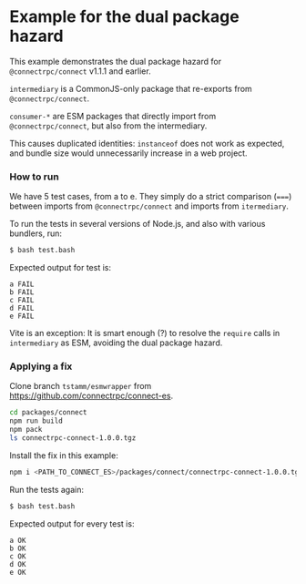 Example for the dual package hazard
===================================

This example demonstrates the dual package hazard for `@connectrpc/connect` v1.1.1
and earlier.

`intermediary` is a CommonJS-only package that re-exports from `@connectrpc/connect`.

`consumer-*` are ESM packages that directly import from `@connectrpc/connect`, but
also from the intermediary. 

This causes duplicated identities: `instanceof` does not work as expected, and 
bundle size would unnecessarily increase in a web project.


### How to run

We have 5 test cases, from a to e. They simply do a strict comparison (`===`) 
between imports from `@connectrpc/connect` and imports from `itermediary`.

To run the tests in several versions of Node.js, and also with various bundlers,
run:

```bash
$ bash test.bash
```

Expected output for test is:

```
a FAIL
b FAIL
c FAIL
d FAIL
e FAIL
```

Vite is an exception: It is smart enough (?) to resolve the `require` calls in 
`intermediary` as ESM, avoiding the dual package hazard.


### Applying a fix

Clone branch `tstamm/esmwrapper` from https://github.com/connectrpc/connect-es.

```bash
cd packages/connect
npm run build
npm pack
ls connectrpc-connect-1.0.0.tgz
```

Install the fix in this example:

```bash
npm i <PATH_TO_CONNECT_ES>/packages/connect/connectrpc-connect-1.0.0.tgz
```

Run the tests again:

```bash
$ bash test.bash
```

Expected output for every test is:

```
a OK
b OK
c OK
d OK
e OK
```
